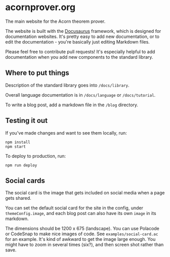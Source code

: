 # acornprover.org

The main website for the Acorn theorem prover.

The website is built with the [Docusaurus](https://docusaurus.io) framework, which is designed for documentation websites. It's pretty easy to add new documentation, or to edit the documentation - you're
basically just editing Markdown files.

Please feel free to contribute pull requests! It's especially helpful to add documentation when you add new components to the standard library.

## Where to put things

Description of the standard library goes into `/docs/library`.

Overall language documentation is in `/docs/language` or `/docs/tutorial`.

To write a blog post, add a markdown file in the `/blog` directory.

## Testing it out

If you've made changes and want to see them locally, run:

```
npm install
npm start
```

To deploy to production, run:

```
npm run deploy
```

## Social cards

The social card is the image that gets included on social media when a page gets shared.

You can set the default social card for the site in the config, under `themeConfig.image`, and each blog
post can also have its own `image` in its markdown.

The dimensions should be 1200 x 675 (landscape). You can use Polacode or CodeSnap to make nice images of code. See `examples/social-card.ac` for an example. It's kind of awkward to get the image large enough. You might have to zoom in several times (six?), and then screen shot rather than save.
